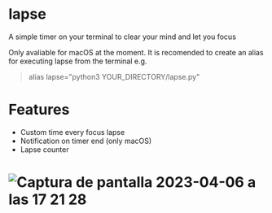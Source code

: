 # lapse
A simple timer on your terminal to clear your mind and let you focus

Only avaliable for macOS at the moment.
It is recomended to create an alias for executing lapse from the terminal e.g. 
  >alias lapse="python3 YOUR_DIRECTORY/lapse.py"
# Features
- Custom time every focus lapse
- Notification on timer end (only macOS)
- Lapse counter

# ![Captura de pantalla 2023-04-06 a las 17 21 28](https://user-images.githubusercontent.com/130074397/230424695-ec0c2abf-812c-4815-8252-081ea7245972.png)


